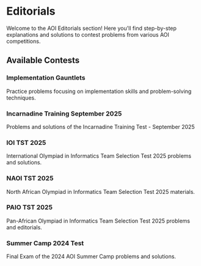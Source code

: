 # Editorials

Welcome to the AOI Editorials section! Here you'll find step-by-step explanations and solutions to contest problems from various AOI competitions.

## Available Contests

### Implementation Gauntlets
Practice problems focusing on implementation skills and problem-solving techniques.

### Incarnadine Training September 2025
Problems and solutions of the Incarnadine Training Test - September 2025

### IOI TST 2025
International Olympiad in Informatics Team Selection Test 2025 problems and solutions.

### NAOI TST 2025  
North African Olympiad in Informatics Team Selection Test 2025 materials.

### PAIO TST 2025
Pan-African Olympiad in Informatics Team Selection Test 2025 problems and editorials.

### Summer Camp 2024 Test
Final Exam of the 2024 AOI Summer Camp problems and solutions.